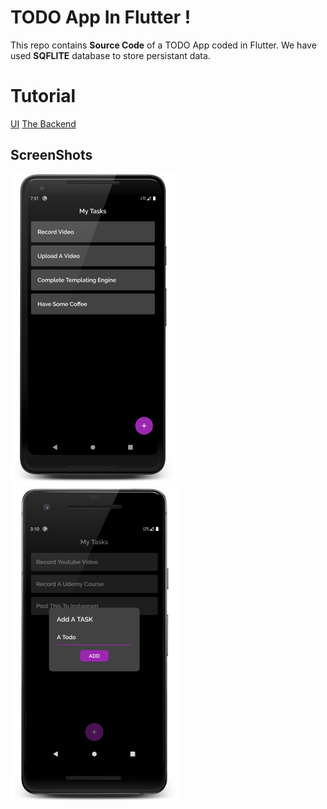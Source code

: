 # TODO App In Flutter !

This repo contains  **Source Code** of a TODO App coded in Flutter. 
We have used  **SQFLITE** database to store persistant data.


# Tutorial

[UI](https://youtu.be/M3IwPbjOXmw)
[The Backend](https://youtu.be/BDWZlUyQZF0)

## ScreenShots

![Screen](assets/screenshots/screen.png)
![Screen](assets/screenshots/alert.png)